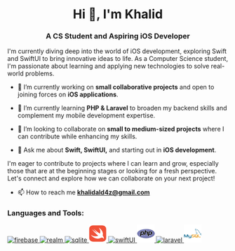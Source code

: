 <h1 align="center">Hi 👋, I'm Khalid</h1>
<h3 align="center">A CS Student and Aspiring iOS Developer</h3>

I'm currently diving deep into the world of iOS development, exploring Swift and SwiftUI to bring innovative ideas to life. As a Computer Science student, I'm passionate about learning and applying new technologies to solve real-world problems.

- 🔭 I’m currently working on **small collaborative projects** and open to joining forces on **iOS applications**.

- 🌱 I’m currently learning **PHP & Laravel** to broaden my backend skills and complement my mobile development expertise.

- 👯 I’m looking to collaborate on **small to medium-sized projects** where I can contribute while enhancing my skills.

- 💬 Ask me about **Swift, SwiftUI,** and starting out in **iOS development**.



I'm eager to contribute to projects where I can learn and grow, especially those that are at the beginning stages or looking for a fresh perspective. Let's connect and explore how we can collaborate on your next project!
- 📫 How to reach me **khalidald4z@gmail.com**

</p>


<h3 align="left">Languages and Tools:</h3>
<p align="left">
  <a href="https://firebase.google.com/" target="_blank" rel="noreferrer"> <img src="https://www.vectorlogo.zone/logos/firebase/firebase-icon.svg" alt="firebase" width="40" height="40"/> </a>
  <a href="https://realm.io/" target="_blank" rel="noreferrer"> <img src="https://raw.githubusercontent.com/bestofjs/bestofjs-webui/8665e8c267a0215f3159df28b33c365198101df5/public/logos/realm.svg" alt="realm" width="40" height="40"/> </a>
  <a href="https://www.sqlite.org/" target="_blank" rel="noreferrer"> <img src="https://www.vectorlogo.zone/logos/sqlite/sqlite-icon.svg" alt="sqlite" width="40" height="40"/> </a>
  <a href="https://developer.apple.com/swift/" target="_blank" rel="noreferrer"> <img src="https://raw.githubusercontent.com/devicons/devicon/master/icons/swift/swift-original.svg" alt="swift" width="40" height="40"/> </a>
  <a href="https://developer.apple.com/swiftui/" target="_blank" rel="noreferrer"> <img src="https://developer.apple.com/assets/elements/icons/swiftui/swiftui-96x96_2x.png" alt="swiftUI" width="40" height="40"/> </a>
  <a href="https://www.php.net/" target="_blank" rel="noreferrer"> <img src="https://raw.githubusercontent.com/devicons/devicon/master/icons/php/php-original.svg" alt="php" width="40" height="40"/> </a>
  <a href="https://laravel.com/" target="_blank" rel="noreferrer"> <img src="https://www.svgrepo.com/show/353985/laravel.svg" alt="laravel" width="40" height="40"/> </a>
  <a href="https://www.mysql.com/" target="_blank" rel="noreferrer"> <img src="https://raw.githubusercontent.com/devicons/devicon/master/icons/mysql/mysql-original-wordmark.svg" alt="mysql" width="40" height="40"/> </a>
</p>



